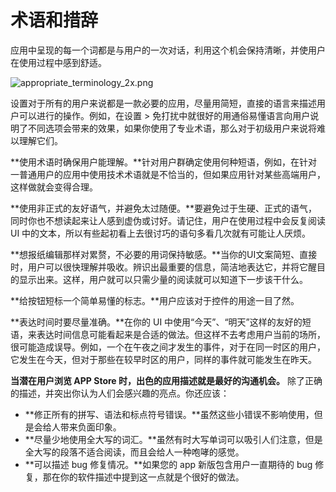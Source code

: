# 术语和措辞

应用中呈现的每一个词都是与用户的一次对话，利用这个机会保持清晰，并使用户在使用过程中感到舒适。

![appropriate_terminology_2x.png](/images/appropriate_terminology_2x.png)

设置对于所有的用户来说都是一款必要的应用，尽量用简短，直接的语言来描述用户可以进行的操作。例如，在设置 > 免打扰中就很好的用通俗易懂语言向用户说明了不同选项会带来的效果，如果你使用了专业术语，那么对于初级用户来说将难以理解它们。

**使用术语时确保用户能理解。**针对用户群确定使用何种短语，例如，在针对一普通用户的应用中使用技术术语就是不恰当的，但如果应用针对某些高端用户，这样做就会变得合理。

**使用非正式的友好语气，并避免太过随便。**要避免过于生硬、正式的语气，同时你也不想读起来让人感到虚伪或讨好。请记住，用户在使用过程中会反复阅读 UI 中的文本，所以有些起初看上去很讨巧的语句多看几次就有可能让人厌烦。

**想报纸编辑那样对累赘，不必要的用词保持敏感。**当你的UI文案简短、直接时，用户可以很快理解并吸收。辨识出最重要的信息，简洁地表达它，并将它醒目的显示出来。这样，用户就可以只需少量的阅读就可以知道下一步该干什么。

**给按钮短标一个简单易懂的标志。**用户应该对于控件的用途一目了然。

**表达时间时要尽量准确。**在你的 UI 中使用“今天”、“明天”这样的友好的短语，来表达时间信息可能看起来是合适的做法。但这样不去考虑用户当前的场所，很可能造成误导。例如，一个在午夜之间才发生的事件，对于在同一时区的用户，它发生在今天，但对于那些在较早时区的用户，同样的事件就可能发生在昨天。

**当潜在用户浏览 APP Store 时，出色的应用描述就是最好的沟通机会。**
除了正确的描述，并突出你认为人们会感兴趣的亮点。你还应该：

- **修正所有的拼写、语法和标点符号错误。**虽然这些小错误不影响使用，但是会给人带来负面印象。
- **尽量少地使用全大写的词汇。**虽然有时大写单词可以吸引人们注意，但是全大写的段落不适合阅读，而且会给人一种咆哮的感觉。
- **可以描述 bug 修复情况。**如果您的 app 新版包含用户一直期待的 bug 修复，那在你的软件描述中提到这一点就是个很好的做法。

